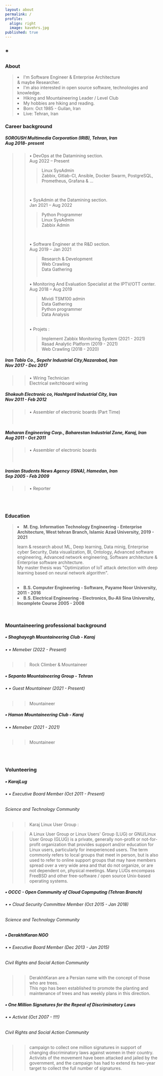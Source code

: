 ```yaml
---
layout: about
permalink: /
profile:
  align: right
  image: kavehrs.jpg
published: true
---
```


## *

### About
<blockquote>
 <li> I'm Software Engineer & Enterprise Architecture <br>
 & maybe Researcher.</li>
 <li> I'm also interested in open source software, technologies and knowledge. </li>
 <li> Hiking and Mountaineering Leader / Level Club </li>
  <li> My hobbies are hiking and reading.</li>
 <li> Born: Oct 1985 - Guilan, Iran </li>
 <li> Live: Tehran, Iran </li></blockquote>






### Career background
> 
>
>
##### SOROUSH Multimedia Corporation (IRIB), Tehran, Iran<br> Aug 2018- present
>> •	DevOps at the Datamining section.<br> Aug 2022 – Present<br>
>>> Linux SysAdmin<br>
>>> Zabbix, Gitlab-CI, Ansible, Docker Swarm, PostgreSQL, Prometheus, Grafana & ... <br>
>>
>> ‌ <br>
>>
>> •	SysAdmin at the Datamining section.<br> Jan 2021 – Aug 2022<br>
>>> Python Programmer<br>
>>> Linux SysAdmin<br>
>>> Zabbix Admin<br>
>>
>> ‌ <br>
>>
>> • Software Engineer at the R&D section.<br> Aug 2019 – Jan 2021<br>
>>> Research & Development<br>
>>> Web Crawling<br>
>>>  Data Gathering<br>
>> ‌ <br>
>>
>> •	Monitoring And Evaluation Specialist at the IPTV/OTT center.<br> Aug 2018 – Aug 2019<br>
>>> Mividi TSM100 admin<br>
>>> Data Gathering<br>
>>> Python programmer<br>
>>>Data Analysis<br>
>>
>> ‌ <br>
>> •	Projets :<br>
>>> Implement Zabbix Monitoring System (2021 - 2021)<br>
>>> Rasad Analytic Platform (2019 - 2021)<br>
>>> Web Crawling (2018 - 2020)<br>
>
>
##### Iran Tablo Co., Sepehr Industrial City,Nazarabad, Iran<br> Nov 2017 - Dec 2017<br>
>> •	Wiring Technician<br> Electrical switchboard wiring<br>
>
>
##### Shokouh Electronic co, Hashtgerd Industrial City, Iran<br> Nov 2011 - Feb 2012<br>
>> •	Assembler of electronic boards (Part Time)<br>
><br>
>
##### Maharan Engineering Corp., Baharestan Industrial Zone, Karaj, Iran<br> Aug 2011 - Oct 2011<br>
>> •	Assembler of electronic boards<br>
><br>
>
##### Iranian Students News Agency (ISNA), Hamedan, Iran<br> Sep 2005 - Feb 2009<br>
>> •	Reporter<br>


<br><br>

### Education
<blockquote>
<li> <strong> M. Eng. Information Technology Engineering - Enterprise Architecture, West tehran Branch, Islamic Azad University, 2019 - 2021 </strong>
    <p>learn & research about ML, Deep learning, Data minig, Enterprise cyber Security, Data visualization, BI, Ontology, Advanced software engineering, Advanced     network engineering, Software architecture & Enterprise software architecture.<br>My  master thesis was "Optimization of IoT attack detection with deep learning based on neural network algorithm". </p> </li> <br>
    
<li><strong> B.S. Computer Engineering - Software, Payame Noor University, 2011 - 2016 </strong> </li> 
<li><strong> B.S. Electrical Engineering - Electronics, Bu-Ali Sina University, Incomplete Course 2005 - 2008 </strong></li>  </blockquote>  
  <br>
  
  
### Mountaineering professional background
>
>
#####  • Shaghayegh Mountaineering Club - Karaj  <br>   
###### • •	 Memeber (2022 - Present)   <br>  
>> Rock Climber &   Mountaineer <br>  
>
> 
#####  • Sepanta Mountaineering Group - Tehran <br>     
###### • •	 Guest Mountaineer (2021 - Present) <br>
>> Mountaineer   <br>
>
>  
#####  • Hamon Mountaineering Club - Karaj<br> 
###### • •	 Memeber (2021 - 2021) <br>
>> Mountaineer   <br>
>
> 
<br><br>



### Volunteering   
>
>
#####  • KarajLug<br>
###### • •	 Executive Board Member (Oct 2011 - Present) <br> 
###### Science and Technology Community<br>
>> Karaj Linux User Group :<br>
  
>> A Linux User Group or Linux Users' Group (LUG) or GNU/Linux User Group (GLUG) is a private, generally non-profit or not-for-profit organization that provides support and/or education for Linux users, particularly for inexperienced users. The term commonly refers to local groups that meet in person, but is also used to refer to online support groups that may have members spread over a very wide area and that do not organize, or are not dependent on, physical meetings. Many LUGs encompass FreeBSD and other free-software / open source Unix-based operating systems.<br>
>
>
#####  • OCCC - Open Community of Cloud Copmputing (Tehran Branch)<br> 
###### • •	 Cloud Security Committee Member (Oct 2015 - Jan 2018)<br> 
###### Science and Technology Community<br>
>
>
>
>
#####  • DerakhtKaran NGO <br> 
###### • •	 Executive Board Member (Dec 2013 - Jan 2015) <br>
###### Civil Rights and Social Action Community<br>
  
>> DerakhtKaran are a Persian name with the concept of those who are trees.<br> 
>> This ngo has been established to promote the planting and maintenance of trees and has weekly plans in this direction.<br>
>
>  
#####  • One Million Signatures for the Repeal of Discriminatory Laws <br>
###### • •	 Activist (Oct 2007 - !!!!) <br> 
###### Civil Rights and Social Action Community <br>
  
>> campaign to collect one million signatures in support of changing discriminatory laws against women in their country. Activists of the movement have been attacked and jailed by the government, and the campaign has had to extend its two-year target to collect the full number of signatures. 

>
>
<br><br>
  
  




